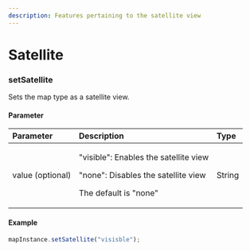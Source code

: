 ```yaml
---
description: Features pertaining to the satellite view
---
```


# Satellite

### setSatellite

Sets the map type as a satellite view.

#### Parameter

<table>
  <thead>
    <tr>
      <th style="text-align:left">Parameter</th>
      <th style="text-align:left">Description</th>
      <th style="text-align:left">Type</th>
    </tr>
  </thead>
  <tbody>
    <tr>
      <td style="text-align:left">value (optional)</td>
      <td style="text-align:left">
        <p>&quot;visible&quot;: Enables the satellite view</p>
        <p>&quot;none&quot;: Disables the satellite view</p>
        <p>The default is &quot;none&quot;</p>
      </td>
      <td style="text-align:left">String</td>
    </tr>
  </tbody>
</table>

#### Example

```javascript
mapInstance.setSatellite("visisble");
```

